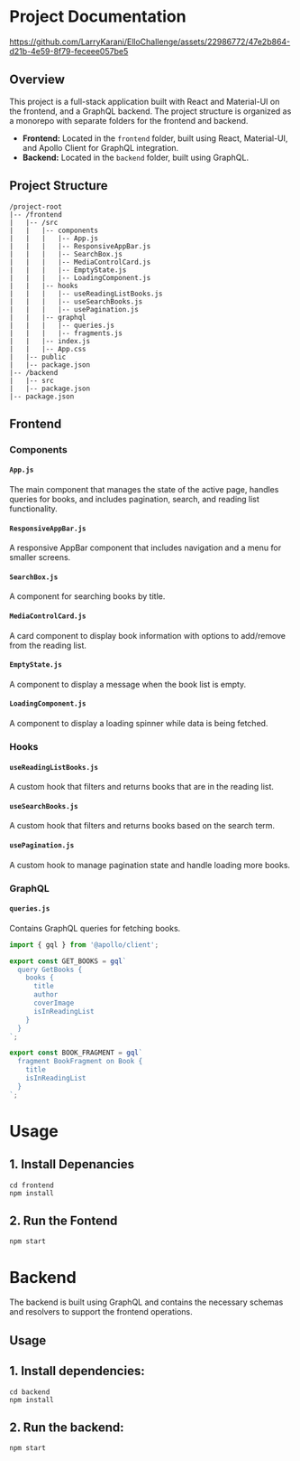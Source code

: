 

 # Project Documentation


https://github.com/LarryKarani/ElloChallenge/assets/22986772/47e2b864-d21b-4e59-8f79-feceee057be5




## Overview

This project is a full-stack application built with React and Material-UI on the frontend, and a GraphQL backend. The project structure is organized as a monorepo with separate folders for the frontend and backend.

- **Frontend:** Located in the `frontend` folder, built using React, Material-UI, and Apollo Client for GraphQL integration.
- **Backend:** Located in the `backend` folder, built using GraphQL.

## Project Structure

```
/project-root
|-- /frontend
|   |-- /src
|   |   |-- components
|   |   |   |-- App.js
|   |   |   |-- ResponsiveAppBar.js
|   |   |   |-- SearchBox.js
|   |   |   |-- MediaControlCard.js
|   |   |   |-- EmptyState.js
|   |   |   |-- LoadingComponent.js
|   |   |-- hooks
|   |   |   |-- useReadingListBooks.js
|   |   |   |-- useSearchBooks.js
|   |   |   |-- usePagination.js
|   |   |-- graphql
|   |   |   |-- queries.js
|   |   |   |-- fragments.js
|   |   |-- index.js
|   |   |-- App.css
|   |-- public
|   |-- package.json
|-- /backend
|   |-- src
|   |-- package.json
|-- package.json
```


## Frontend

### Components

#### `App.js`

The main component that manages the state of the active page, handles queries for books, and includes pagination, search, and reading list functionality.

#### `ResponsiveAppBar.js`

A responsive AppBar component that includes navigation and a menu for smaller screens.

#### `SearchBox.js`

A component for searching books by title.

#### `MediaControlCard.js`

A card component to display book information with options to add/remove from the reading list.

#### `EmptyState.js`

A component to display a message when the book list is empty.

#### `LoadingComponent.js`

A component to display a loading spinner while data is being fetched.

### Hooks

#### `useReadingListBooks.js`

A custom hook that filters and returns books that are in the reading list.

#### `useSearchBooks.js`

A custom hook that filters and returns books based on the search term.

#### `usePagination.js`

A custom hook to manage pagination state and handle loading more books.

### GraphQL

#### `queries.js`

Contains GraphQL queries for fetching books.

```js
import { gql } from '@apollo/client';

export const GET_BOOKS = gql`
  query GetBooks {
    books {
      title
      author
      coverImage
      isInReadingList
    }
  }
`;

export const BOOK_FRAGMENT = gql`
  fragment BookFragment on Book {
    title
    isInReadingList
  }
`;
```
# Usage

## 1. Install Depenancies
```
cd frontend
npm install
```

## 2. Run the Fontend
```
npm start
```

# Backend

The backend is built using GraphQL and contains the necessary schemas and resolvers to support the frontend operations.

## Usage

## 1. Install dependencies:
```
cd backend
npm install
```

## 2. Run the backend:
```
npm start
```



